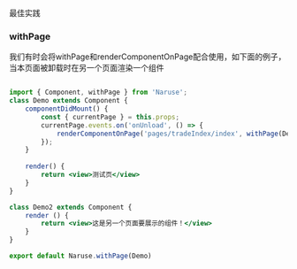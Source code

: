 最佳实践

###  withPage

我们有时会将withPage和renderComponentOnPage配合使用，如下面的例子，当本页面被卸载时在另一个页面渲染一个组件

```jsx

import { Component, withPage } from 'Naruse';
class Demo extends Component {
    componentDidMount() {
        const { currentPage } = this.props;
        currentPage.events.on('onUnload', () => {
            renderComponentOnPage('pages/tradeIndex/index', withPage(Demo2))
        });
    }
    
    render() {
        return <view>测试页</view>
    }
}

class Demo2 extends Component {
    render () {
        return <view>这是另一个页面要展示的组件！</view>
    }
}

export default Naruse.withPage(Demo)
```

